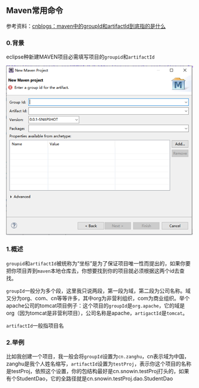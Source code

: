 ## Maven常用命令

参考资料：[cnblogs：maven中的groupId和artifactId到底指的是什么](https://www.cnblogs.com/zhaiyf/p/9077402.html)

### 0.背景

eclipse种新建MAVEN项目必需填写项目的`groupid`和`artifactId`

![](/assets/java011_01.PNG)

### 1.概述

`groupid`和`artifactId`被统称为“坐标”是为了保证项目唯一性而提出的，如果你要把你项目弄到`maven`本地仓库去，你想要找到你的项目就必须根据这两个id去查找。

`groupId`一般分为多个段，这里我只说两段，第一段为域，第二段为公司名称。域又分为org、com、cn等等许多，其中org为非营利组织，com为商业组织。举个apache公司的tomcat项目例子：这个项目的`groupId`是`org.apache`，它的域是org（因为tomcat是非营利项目），公司名称是apache，`artigactId`是`tomcat`。

`artifactId`一般指项目名

### 2.举例

比如我创建一个项目，我一般会将`groupId`设置为`cn.zanghu`，cn表示域为中国，zanghu是我个人姓名缩写，`artifactId`设置为`testProj`，表示你这个项目的名称是testProj，依照这个设置，你的包结构最好是cn.snowin.testProj打头的，如果有个StudentDao，它的全路径就是cn.snowin.testProj.dao.StudentDao

